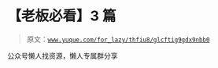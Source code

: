 # 【老板必看】3 篇

> 原文：[`www.yuque.com/for_lazy/thfiu8/glcftig9gdx9nbb0`](https://www.yuque.com/for_lazy/thfiu8/glcftig9gdx9nbb0)

公众号懒人找资源，懒人专属群分享